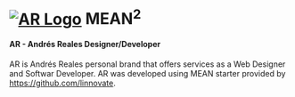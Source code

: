 
# [![AR Logo](http://www.andresreales.com/assets/icon/400x400.png)](https://www.andresreales.com/) MEAN<sup>2</sup>

#### AR - Andrés Reales Designer/Developer

AR is Andrés Reales personal brand that offers services as a Web Designer and Softwar Developer. AR was developed using MEAN starter provided by https://github.com/linnovate.
